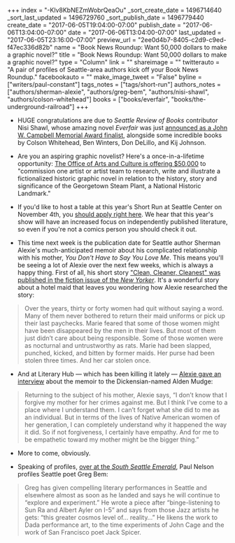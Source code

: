 +++
index = "-Klv8KbNEZmWobrQeaOu"
_sort_create_date = 1496714640
_sort_last_updated = 1496729760
_sort_publish_date = 1496779440
create_date = "2017-06-05T19:04:00-07:00"
publish_date = "2017-06-06T13:04:00-07:00"
date = "2017-06-06T13:04:00-07:00"
last_updated = "2017-06-05T23:16:00-07:00"
preview_url = "2ee0d4b7-8405-c2d9-c9ed-f47ec336d82b"
name = "Book News Roundup: Want 50,000 dollars to make a graphic novel?"
title = "Book News Roundup: Want 50,000 dollars to make a graphic novel?"
type = "Column"
link = ""
shareimage = ""
twitterauto = "A pair of profiles of Seattle-area authors kick off your Book News Roundup."
facebookauto = ""
make_image_tweet = "False"
byline = ["writers/paul-constant"]
tags_notes = ["tags/short-run"]
authors_notes = ["authors/sherman-alexie", "authors/greg-bem", "authors/nisi-shawl", "authors/colson-whitehead"]
books = ["books/everfair", "books/the-underground-railroad"]
+++
* HUGE congratulations are due to *Seattle Review of Books* contributor Nisi Shawl, whose amazing novel *Everfair* was just [announced as a John W. Campbell Memorial Award finalist](http://blog.worldswithoutend.com/2017/06/2017-john-w-campbell-memorial-award-finalists/#.WTYobUErIWp), alongside some incredible books by Colson Whitehead, Ben Winters, Don DeLillo, and Kij Johnson.

* Are you an aspiring graphic novelist? Here's a once-in-a-lifetime opportunity: [The Office of Arts and Culture is offering $50,000](http://www.seattle.gov/arts/georgetown-steam-plant-graphic-novel-call-to-artists) to "commission one artist or artist team to research, write and illustrate a fictionalized historic graphic novel in relation to the history, story and significance of the Georgetown Steam Plant, a National Historic Landmark." 

* If you'd like to host a table at this year's Short Run at Seattle Center on November 4th, you [should apply right here](https://docs.google.com/forms/d/e/1FAIpQLSeks10GN1fuW7fcBGEDbVhqMSJoaesD1CCjlkaaASn3poBLeA/viewform?c=0&w=1). We hear that this year's show will have an increased focus on independently published literature, so even if you're not a comics person you should check it out.

* This time next week is the publication date for Seattle author Sherman Alexie's much-anticipated memoir about his complicated relationship with his mother, *You Don't Have to Say You Love Me*. This means you'll be seeing a lot of Alexie over the next few weeks, which is always a happy thing. First of all, his short story ["Clean, Cleaner, Cleanest" was published in the fiction issue of the *New Yorker*](http://www.newyorker.com/magazine/2017/06/05/clean-cleaner-cleanest). It's a wonderful story about a hotel maid that leaves you wondering how Alexie researched the story:

<blockquote>Over the years, thirty or forty women had quit without saying a word. Many of them never bothered to return their maid uniforms or pick up their last paychecks. Marie feared that some of those women might have been disappeared by the men in their lives. But most of them just didn’t care about being responsible. Some of those women were as nocturnal and untrustworthy as rats. Marie had been slapped, punched, kicked, and bitten by former maids. Her purse had been stolen three times. And her car stolen once.</blockquote>

* And at Literary Hub — which has been killing it lately — [Alexie gave an interview](http://lithub.com/sherman-alexie-i-think-we-live-in-a-constant-funeral/) about the memoir to the Dickensian-named Alden Mudge:

<blockquote>Returning to the subject of his mother, Alexie says, “I don’t know that I forgive my mother for her crimes against me. But I think I’ve come to a place where I understand them. I can’t forget what she did to me as an individual. But in terms of the lives of Native American women of her generation, I can completely understand why it happened the way it did. So if not forgiveness, I certainly have empathy. And for me to be empathetic toward my mother might be the bigger thing.”</blockquote>

* More to come, obviously.

* Speaking of profiles, [over at the *South Seattle Emerald*](https://southseattleemerald.com/2017/06/02/profile-of-an-anarcho-leftist-poetlibrarian-gentrifier-greg-bem/), Paul Nelson profiles Seattle poet Greg Bem:

<blockquote>Greg has given compelling literary performances in Seattle and elsewhere almost as soon as he landed and says he will continue to “explore and experiment.” He wrote a piece after “binge-listening to Sun Ra and Albert Ayler on I-5” and says from those Jazz artists he gets: “this greater cosmos level of… reality…” He likens the work to Dada performance art, to the time experiments of John Cage and the work of San Francisco poet Jack Spicer.</blockquote>